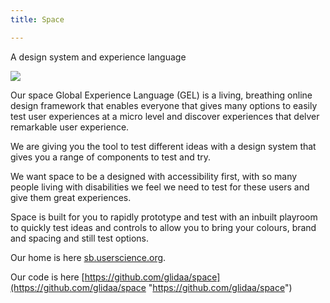 ```yaml
---
title: Space

---
```

A design system and experience language

![](/assets/230.jpg)

Our space Global Experience Language (GEL) is a living, breathing online design framework that enables everyone that gives many options to easily test user experiences at a micro level and discover experiences that delver remarkable user experience.

We are giving you the tool to test different ideas with a design system that gives you a range of components to test and try.

We want space to be a designed with accessibility first, with so many people living with disabilities we feel we need to test for these users and give them great experiences.

Space is built for you to rapidly prototype and test with an inbuilt playroom to quickly test ideas and controls to allow you to bring your colours, brand and spacing and still test options.

Our home is here [sb.userscience.org](sb.userscience.org "sb.userscience.org"). 

Our code is here [https://github.com/glidaa/space](https://github.com/glidaa/space "https://github.com/glidaa/space")